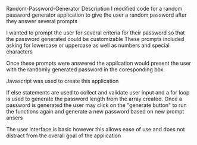  Random-Password-Generator
 Description 
 I modified code for a random password generator application to give the user a random password after they answer several prompts 
 
 I wanted to prompt the user for several criteria for their password so that the password generated could be customizable 
 These prompts included asking for lowercase or uppercase as well as numbers and special characters 
 
 Once these prompts were answered the appilcation would present the user with the randomly generated password in the coresponding box. 
 
 Javascript was used to create this application 

If else statements are used to collect and validate user input and a for loop is used to generate the password length from the array created. 
Once a password is generated the user may click on the "generate button" to run the functions again and generate a new password based on new prompt ansers 

The user interface is basic however this allows ease of use and does not distract from the overall goal of the application 
